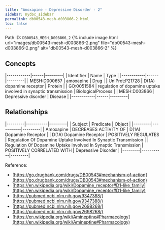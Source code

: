 ```yaml
---
title: "Amoxapine - Depressive Disorder - 2"
sidebar: mydoc_sidebar
permalink: db00543-mesh-d003866-2.html
toc: false 
---
```



Path ID: `DB00543_MESH_D003866_2`
{% include image.html url="images/db00543-mesh-d003866-2.png" file="db00543-mesh-d003866-2.png" alt="db00543-mesh-d003866-2" %}

## Concepts

|------------|------|---------|
| Identifier | Name | Type    |
|------------|------|---------|
| MESH:D000657 | amoxapine | Drug |
| UniProt:P21728 | D(1A) dopamine receptor | Protein |
| GO:0051584 | regulation of dopamine uptake involved in synaptic transmission | BiologicalProcess |
| MESH:D003866 | Depressive disorder | Disease |
|------------|------|---------|

## Relationships

|---------|-----------|---------|
| Subject | Predicate | Object  |
|---------|-----------|---------|
| Amoxapine | DECREASES ACTIVITY OF | D(1A) Dopamine Receptor |
| D(1A) Dopamine Receptor | POSITIVELY REGULATES | Regulation Of Dopamine Uptake Involved In Synaptic Transmission |
| Regulation Of Dopamine Uptake Involved In Synaptic Transmission | POSITIVELY CORRELATED WITH | Depressive Disorder |
|---------|-----------|---------|

Reference: 
  - [https://go.drugbank.com/drugs/DB00543#mechanism-of-action](https://go.drugbank.com/drugs/DB00543#mechanism-of-action)
  - [https://en.wikipedia.org/wiki/Dopamine_receptor#D1-like_family](https://en.wikipedia.org/wiki/Dopamine_receptor#D1-like_family)
  - [https://pubmed.ncbi.nlm.nih.gov/9347388/](https://pubmed.ncbi.nlm.nih.gov/9347388/)
  - [https://pubmed.ncbi.nlm.nih.gov/2698268/](https://pubmed.ncbi.nlm.nih.gov/2698268/)
  - [https://en.wikipedia.org/wiki/Amineptine#Pharmacology](https://en.wikipedia.org/wiki/Amineptine#Pharmacology)

